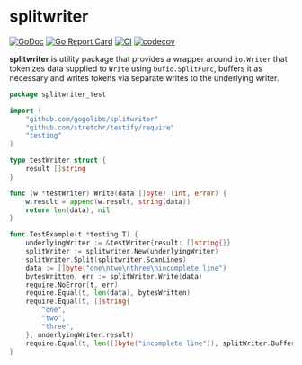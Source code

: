 # splitwriter #

[![GoDoc](https://godoc.org/github.com/gogolibs/splitwriter?status.svg)](https://pkg.go.dev/github.com/gogolibs/splitwriter)
[![Go Report Card](https://goreportcard.com/badge/github.com/gogolibs/splitwriter?style=flat)](https://goreportcard.com/report/github.com/gogolibs/splitwriter)
[![CI](https://github.com/gogolibs/splitwriter/actions/workflows/test-and-coverage.yml/badge.svg)](https://github.com/gogolibs/splitwriter/actions/workflows/test-and-coverage.yml)
[![codecov](https://codecov.io/gh/gogolibs/splitwriter/branch/main/graph/badge.svg?token=Nbd92Hkjl6)](https://codecov.io/gh/gogolibs/splitwriter)

**splitwriter** is utility package that provides a wrapper around `io.Writer`
that tokenizes data supplied to `Write` using `bufio.SplitFunc`, 
buffers it as necessary and writes tokens via separate writes to the underlying writer.

```go
package splitwriter_test

import (
	"github.com/gogolibs/splitwriter"
	"github.com/stretchr/testify/require"
	"testing"
)

type testWriter struct {
	result []string
}

func (w *testWriter) Write(data []byte) (int, error) {
	w.result = append(w.result, string(data))
	return len(data), nil
}

func TestExample(t *testing.T) {
	underlyingWriter := &testWriter{result: []string{}}
	splitWriter := splitwriter.New(underlyingWriter)
	splitWriter.Split(splitwriter.ScanLines)
	data := []byte("one\ntwo\nthree\nincomplete line")
	bytesWritten, err := splitWriter.Write(data)
	require.NoError(t, err)
	require.Equal(t, len(data), bytesWritten)
	require.Equal(t, []string{
		"one",
		"two",
		"three",
	}, underlyingWriter.result)
	require.Equal(t, len([]byte("incomplete line")), splitWriter.BufferLen())
}
```